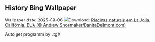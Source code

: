 ## History Bing Wallpaper
Wallpaper date: 2025-08-06
![](https://www.bing.com/th?id=OHR.CaliforniaTidepool_PT-BR9575263840_UHD.jpg&w=1000)Download: [Piscinas naturais em La Jolla, Califórnia, EUA (© Andrew Shoemaker/DanitaDelimont.com)](https://www.bing.com/th?id=OHR.CaliforniaTidepool_PT-BR9575263840_UHD.jpg)

Auto get programm by LtgX
